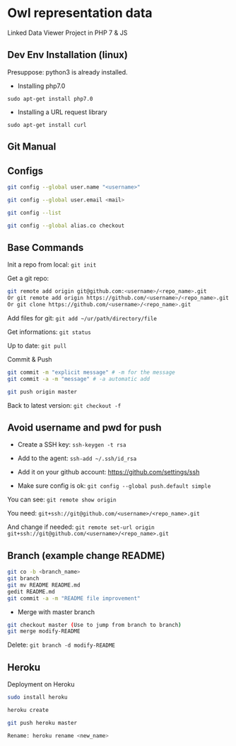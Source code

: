 # Owl representation data
Linked Data Viewer Project in PHP 7 &amp; JS 

## Dev Env Installation (linux)
Presuppose: python3 is already installed.

* Installing php7.0

`sudo apt-get install php7.0`

* Installing a URL request library

`sudo apt-get install curl`

## Git Manual

Configs
---------------------------------------------------------------
```bash
git config --global user.name "<username>"

git config --global user.email <mail>

git config --list

git config --global alias.co checkout
```

Base Commands
---------------------------------------------------------------

Init a repo from local: `git init`

Get a git repo:
```bash
git remote add origin git@github.com:<username>/<repo_name>.git
Or git remote add origin https://github.com/<username>/<repo_name>.git
Or git clone https://github.com/<username>/<repo_name>.git
```

Add files for git: `git add ~/ur/path/directory/file`

Get informations: `git status`

Up to date: `git pull`

Commit & Push
```bash
git commit -m "explicit message" # -m for the message
git commit -a -m "message" # -a automatic add

git push origin master
```
Back to latest version: `git checkout -f`

Avoid username and pwd for push
---------------------------------------------------------------
* Create a SSH key: `ssh-keygen -t rsa`

* Add to the agent: `ssh-add ~/.ssh/id_rsa`

* Add it on your github account: https://github.com/settings/ssh

* Make sure config is ok: `git config --global push.default simple`

You can see: `git remote show origin`

You need: `git+ssh://git@github.com/<username>/<repo_name>.git`

And change if needed: `git remote set-url origin git+ssh://git@github.com/<username>/<repo_name>.git`

Branch (example change README)
---------------------------------------------------------------
```bash
git co -b <branch_name>
git branch
git mv README README.md
gedit README.md
git commit -a -m "README file improvement"
```
* Merge with master branch
```bash
git checkout master (Use to jump from branch to branch)
git merge modify-README
```
Delete: `git branch -d modify-README`

Heroku
---------------------------------------------------------------
Deployment on Heroku
```bash
sudo install heroku

heroku create

git push heroku master

Rename: heroku rename <new_name>
```
